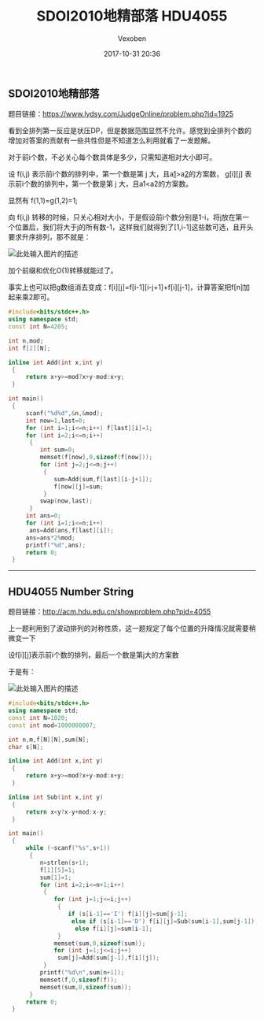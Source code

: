 ﻿---
layout: post
title: SDOI2010地精部落 HDU4055
date: 2017-10-31 20:36
categories: 训练笔记
tags: DP
img: https://vexoben.github.io/assets/images/Blog/SDOI2010地精部落-HDU4055.jpg
author: Vexoben
---

## SDOI2010地精部落

题目链接：https://www.lydsy.com/JudgeOnline/problem.php?id=1925

看到全排列第一反应是状压DP，但是数据范围显然不允许。感觉到全排列个数的增加对答案的贡献有一些共性但是不知道怎么利用就看了一发题解。

对于前i个数，不必关心每个数具体是多少，只需知道相对大小即可。 

设 f(i,j) 表示前i个数的排列中，第一个数是第 j 大，且a[1]>a[2]的方案数， g[i][j] 表示前i个数的排列中，第一个数是第 j 大，且a1<a2的方案数。  

显然有 f(1,1)=g(1,2)=1;  

向 f(i,j) 转移的时候，只关心相对大小，于是假设前i个数分别是1-i，将j放在第一个位置后，我们将大于j的所有数-1，这样我们就得到了[1,i-1]这些数可选，且开头要求升序排列，那不就是：  

![此处输入图片的描述][3]

加个前缀和优化O(1)转移就能过了。  

事实上也可以把g数组消去变成：f[i][j]=f[i-1][i-j+1]+f[i][j-1]，计算答案把f[n]加起来乘2即可。  

``` cpp  
#include<bits/stdc++.h>
using namespace std;
const int N=4205;

int n,mod;
int f[2][N];

inline int Add(int x,int y)
 {
 	 return x+y>=mod?x+y-mod:x+y;
 }

int main()
 {
 	 scanf("%d%d",&n,&mod);
 	 int now=1,last=0;
 	 for (int i=1;i<=n;i++) f[last][i]=1;
	 for (int i=2;i<=n;i++)
	  {
	  	 int sum=0;
	  	 memset(f[now],0,sizeof(f[now]));
	  	 for (int j=2;j<=n;j++)
 	      {
	 	     sum=Add(sum,f[last][i-j+1]);
	 	     f[now][j]=sum;
	      }
	     swap(now,last);
	  }
	 int ans=0;
	 for (int i=1;i<=n;i++)
	  ans=Add(ans,f[last][i]);
	 ans=ans*2%mod;
	 printf("%d",ans);
	 return 0;
 }
```

----------------------------

## HDU4055 Number String

题目链接：http://acm.hdu.edu.cn/showproblem.php?pid=4055

上一题利用到了波动排列的对称性质，这一题规定了每个位置的升降情况就需要稍微变一下

设f[i][j]表示前i个数的排列，最后一个数是第j大的方案数

于是有：  

![此处输入图片的描述][4]

```cpp  
#include<bits/stdc++.h>
using namespace std;
const int N=1020;
const int mod=1000000007;

int n,m,f[N][N],sum[N];
char s[N];

inline int Add(int x,int y)
 {
 	 return x+y>=mod?x+y-mod:x+y;
 }

inline int Sub(int x,int y)
 {
 	 return x<y?x-y+mod:x-y;
 }

int main()
 {
 	 while (~scanf("%s",s+1))
 	  {
 	  	 n=strlen(s+1);
 	  	 f[1][5]=1;
 	  	 sum[1]=1;
 	  	 for (int i=2;i<=n+1;i++)
 		  {
 		     for (int j=1;j<=i;j++)
 		      {
 			     if (s[i-1]=='I') f[i][j]=sum[j-1];
 			      else if (s[i-1]=='D') f[i][j]=Sub(sum[i-1],sum[j-1]);
 			       else f[i][j]=sum[i-1];
		      }
		     memset(sum,0,sizeof(sum));
		     for (int j=1;j<=i;j++)
 		      sum[j]=Add(sum[j-1],f[i][j]);
		  }
		 printf("%d\n",sum[n+1]);
		 memset(f,0,sizeof(f));
		 memset(sum,0,sizeof(sum));
	  }
	 return 0;
 }
```


  [1]: https://vexoben.github.io/assets/images/Blog/SDOI2010%E5%9C%B0%E7%B2%BE%E9%83%A8%E8%90%BD-HDU4055.jpg
  [2]: https://vexoben.github.io/assets/images/Blog/SDOI2010%E5%9C%B0%E7%B2%BE%E9%83%A8%E8%90%BD-HDU4055.jpg
  [3]: https://vexoben.github.io/assets/images/Blog/SDOI2010%E5%9C%B0%E7%B2%BE%E9%83%A8%E8%90%BD-HDU4055%282%29.jpg
  [4]: https://vexoben.github.io/assets/images/Blog/SDOI2010%E5%9C%B0%E7%B2%BE%E9%83%A8%E8%90%BD-HDU4055%283%29.jpg
  [5]: https://vexoben.github.io/assets/images/Blog/SDOI2010%E5%9C%B0%E7%B2%BE%E9%83%A8%E8%90%BD-HDU4055.jpg